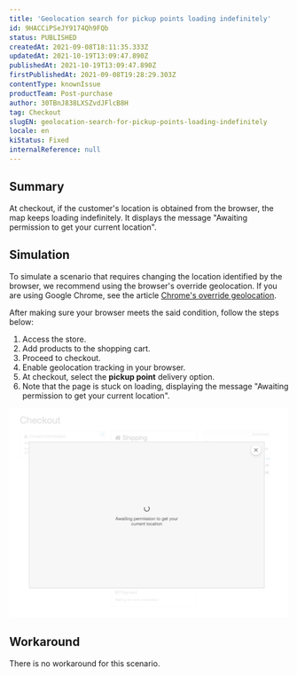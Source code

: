 ```yaml
---
title: 'Geolocation search for pickup points loading indefinitely'
id: 9HACCiPSeJY9174Qh9FQb
status: PUBLISHED
createdAt: 2021-09-08T18:11:35.333Z
updatedAt: 2021-10-19T13:09:47.890Z
publishedAt: 2021-10-19T13:09:47.890Z
firstPublishedAt: 2021-09-08T19:28:29.303Z
contentType: knownIssue
productTeam: Post-purchase
author: 30TBnJ838LXSZvdJFlcB8H
tag: Checkout
slugEN: geolocation-search-for-pickup-points-loading-indefinitely
locale: en
kiStatus: Fixed
internalReference: null
---
```


## Summary

At checkout, if the customer's location is obtained from the browser, the map keeps loading indefinitely. It displays the message "Awaiting permission to get your current location".


## Simulation

To simulate a scenario that requires changing the location identified by the browser, we recommend using the browser's override geolocation. If you are using Google Chrome, see the article [Chrome's override geolocation](https://developer.chrome.com/docs/devtools/device-mode/geolocation/).

After making sure your browser meets the said condition, follow the steps below:

1. Access the store.
2. Add products to the shopping cart.
3. Proceed to checkout.
4. Enable geolocation tracking in your browser.
5. At checkout, select the **pickup point** delivery option. 
6. Note that the page is stuck on loading, displaying the message "Awaiting permission to get your current location".

![erro EN](https://raw.githubusercontent.com/vtexdocs/known-issues/refs/heads/main/docs/en/known-issues/Post-purchase/geolocation-search-for-pickup-points-loading-indefinitely_1.png)

## Workaround

There is no workaround for this scenario. 


